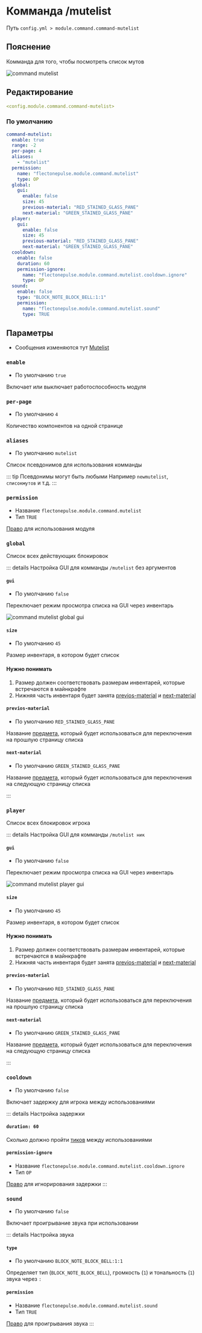 # Комманда /mutelist
Путь `config.yml > module.command.command-mutelist`

## Пояснение
Комманда для того, чтобы посмотреть список мутов

![command mutelist](/commandmutelist.png)

## Редактирование
```yaml
<config.module.command.command-mutelist>
```

### По умолчанию
```yaml
command-mutelist:
  enable: true
  range: -2
  per-page: 4
  aliases:
    - "mutelist"
  permission:
    name: "flectonepulse.module.command.mutelist"
    type: OP
  global:
    gui:
      enable: false
      size: 45
      previous-material: "RED_STAINED_GLASS_PANE"
      next-material: "GREEN_STAINED_GLASS_PANE"
  player:
    gui:
      enable: false
      size: 45
      previous-material: "RED_STAINED_GLASS_PANE"
      next-material: "GREEN_STAINED_GLASS_PANE"
  cooldown:
    enable: false
    duration: 60
    permission-ignore:
      name: "flectonepulse.module.command.mutelist.cooldown.ignore"
      type: OP
  sound:
    enable: false
    type: "BLOCK_NOTE_BLOCK_BELL:1:1"
    permission:
      name: "flectonepulse.module.command.mutelist.sound"
      type: TRUE
```

## Параметры

- Сообщения изменяются тут [Mutelist](/ru/messages/ru_ru/module/command/command-mutelist/)

### `enable`
- По умолчанию `true`

Включает или выключает работоспособность модуля

### `per-page`
- По умолчанию `4`

Количество компонентов на одной странице

### `aliases`
- По умолчанию `mutelist`

Список псевдонимов для использования комманды

::: tip Псевдонимы могут быть любыми
Например `newmutelist`, `списокмутов` и т.д.
:::

### `permission`
- Название `flectonepulse.module.command.mutelist`
- Тип `TRUE`

[Право](/ru/config/module/#пояснение) для использования модуля

### `global`

Список всех действующих блокировок

::: details Настройка GUI для комманды `/mutelist` без аргументов

#### `gui`
- По умолчанию `false`

Переключает режим просмотра списка на GUI через инвентарь

![command mutelist global gui](/commandmutelistglobalgui.png)

#### `size`
- По умолчанию `45`

Размер инвентаря, в котором будет список

#### Нужно понимать
1. Размер должен соответствовать размерам инвентарей, которые встречаются в майнкрафте
2. Нижняя часть инвентаря будет занята [previos-material](#previos-material) и [next-material](#next-material)

#### `previos-material`
- По умолчанию `RED_STAINED_GLASS_PANE`

Название [предмета](https://ru.minecraft.wiki/w/%D0%9C%D0%B0%D1%82%D0%B5%D1%80%D0%B8%D0%B0%D0%BB%D1%8B), который будет использоваться для переключения на прошлую страницу списка

#### `next-material`
- По умолчанию `GREEN_STAINED_GLASS_PANE`

Название [предмета](https://ru.minecraft.wiki/w/%D0%9C%D0%B0%D1%82%D0%B5%D1%80%D0%B8%D0%B0%D0%BB%D1%8B), который будет использоваться для переключения на следующую страницу списка

:::

### `player`

Список всех блокировок игрока

::: details Настройка GUI для комманды `/mutelist ник`

#### `gui`
- По умолчанию `false`

Переключает режим просмотра списка на GUI через инвентарь

![command mutelist player gui](/commandmutelistplayergui.png)

#### `size`
- По умолчанию `45`

Размер инвентаря, в котором будет список

#### Нужно понимать
1. Размер должен соответствовать размерам инвентарей, которые встречаются в майнкрафте
2. Нижняя часть инвентаря будет занята [previos-material](#previos-material) и [next-material](#next-material)

#### `previos-material`
- По умолчанию `RED_STAINED_GLASS_PANE`

Название [предмета](https://ru.minecraft.wiki/w/%D0%9C%D0%B0%D1%82%D0%B5%D1%80%D0%B8%D0%B0%D0%BB%D1%8B), который будет использоваться для переключения на прошлую страницу списка

#### `next-material`
- По умолчанию `GREEN_STAINED_GLASS_PANE`

Название [предмета](https://ru.minecraft.wiki/w/%D0%9C%D0%B0%D1%82%D0%B5%D1%80%D0%B8%D0%B0%D0%BB%D1%8B), который будет использоваться для переключения на следующую страницу списка

:::

### `cooldown`
- По умолчанию `false`

Включает задержку для игрока между использованиями

::: details Настройка задержки
#### `duration: 60`

Сколько должно пройти [тиков](https://ru.minecraft.wiki/w/%D0%A2%D0%B0%D0%BA%D1%82) между использованиями

#### `permission-ignore`
- Название `flectonepulse.module.command.mutelist.cooldown.ignore`
- Тип `OP`

[Право](/ru/config/module/#пояснение) для игнорирования задержки
:::

### `sound`
- По умолчанию `false`

Включает проигрывание звука при использовании

::: details Настройка звука
#### `type`
- По умолчанию `BLOCK_NOTE_BLOCK_BELL:1:1`

Определяет тип (`BLOCK_NOTE_BLOCK_BELL`), громкость (`1`) и тональность (`1`) звука через `:`

#### `permission`
- Название `flectonepulse.module.command.mutelist.sound`
- Тип `TRUE`

[Право](/ru/config/module/#пояснение) для проигрывания звука
:::